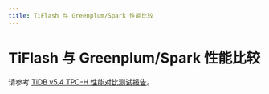 ```yaml
---
title: TiFlash 与 Greenplum/Spark 性能比较
---
```


# TiFlash 与 Greenplum/Spark 性能比较

请参考 [TiDB v5.4 TPC-H 性能对比测试报告](/benchmark/v5.4-performance-benchmarking-with-tpch.md)。